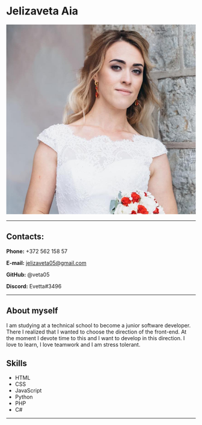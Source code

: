 # Jelizaveta Aia

![photo](photo.jpg "My photo")
******
## Contacts:
**Phone:** +372 562 158 57

**E-mail:** jelizaveta05@gmail.com 

**GitHub:** @veta05

**Discord:** Evetta#3496

******

## About myself

I am studying at a technical school to become a junior software developer. There I realized that I wanted to choose the direction of the front-end. At the moment I devote time to this and I want to develop in this direction.
I love to learn, I love teamwork and I am stress tolerant.

## Skills
* HTML
* CSS
* JavaScript
* Python
* PHP
* C#

******